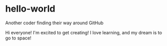 # hello-world
Another coder finding their way around GitHub

Hi everyone! I'm excited to get creating! I love learning, and my dream is to go to space!
